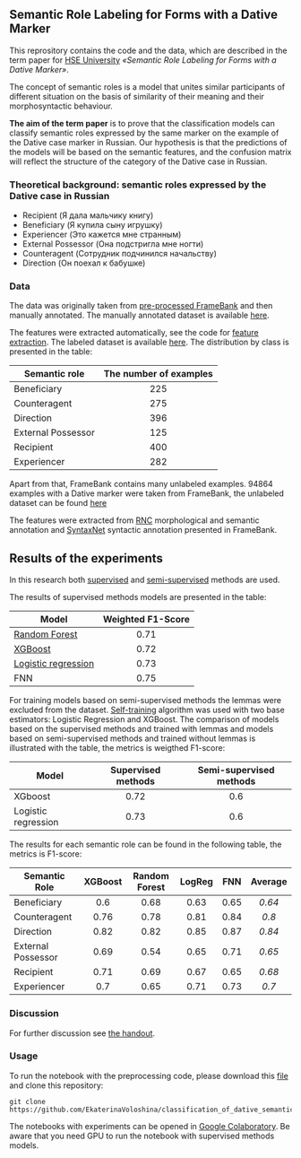 ## Semantic Role Labeling for Forms with a Dative Marker 

This reprository contains the code and the data, which are described in the term paper for [HSE University](https://www.hse.ru/ba/ling) *«Semantic Role Labeling for Forms with a Dative Marker»*. 

The concept of semantic roles is a model that unites similar participants of different situation on the basis of similarity of their meaning and their morphosyntactic behaviour. 

**The aim of the term paper** is to prove that the classification models can classify semantic roles expressed by the same marker on the example of the Dative case marker in Russian. Our hypothesis is that the predictions of the models will be based on the semantic features, and the confusion matrix will reflect the structure of the category of the Dative case in Russian. 

### Theoretical background: semantic roles expressed by the Dative case in Russian

* Recipient (Я дала мальчику книгу)
* Beneficiary (Я купила сыну игрушку)
* Experiencer (Это кажется мне странным)
* External Possessor (Она подстригла мне ногти)
* Counteragent (Сотрудник подчинился начальству)
* Direction (Он поехал к бабушке)

### Data

The data was originally taken from [pre-processed FrameBank](http://nlp.isa.ru/framebank_parser/data/annotated_corpus_fixed+syntaxnet.json) and then manually annotated. The manually annotated dataset is available [here](https://github.com/EkaterinaVoloshina/classification_of_dative_semantic_roles/blob/main/data/data_from_framebank.csv). 

The features were extracted automatically, see the code for [feature extraction](https://github.com/EkaterinaVoloshina/classification_of_dative_semantic_roles/blob/main/notebooks/preprocessing.ipynb).  The labeled dataset is available [here](https://github.com/EkaterinaVoloshina/classification_of_dative_semantic_roles/blob/main/data/annotated_data.csv). The distribution by class is presented in the table:

| Semantic role | The number of examples |
| ------------- | :--------------------: |
| Beneficiary   |           225          |                      
| Counteragent  |           275          |   
| Direction     |           396          | 
| External Possessor |      125          |
| Recipient     |           400          |
| Experiencer   |           282          |

Apart from that, FrameBank contains many unlabeled examples. 94864 examples with a Dative marker were taken from FrameBank, the unlabeled dataset can be found [here](https://github.com/EkaterinaVoloshina/classification_of_dative_semantic_roles/blob/main/data/unannotated_data.csv)

The features were extracted from [RNC](https://ruscorpora.ru/new/) morphological and semantic annotation and [SyntaxNet](https://ai.googleblog.com/2016/05/announcing-syntaxnet-worlds-most.html) syntactic annotation presented in FrameBank.

## Results of the experiments

In this research both [supervised](https://github.com/EkaterinaVoloshina/classification_of_dative_semantic_roles/blob/main/notebooks/supervised_methods.ipynb) and [semi-supervised](https://github.com/EkaterinaVoloshina/classification_of_dative_semantic_roles/blob/main/notebooks/semi_supervised_methods.ipynb) methods are used. 

The results of supervised methods models are presented in the table:

| Model | Weighted F1-Score |
| ------------- | :----------------------: |
| [Random Forest](https://scikit-learn.org/stable/modules/generated/sklearn.ensemble.RandomForestClassifier.html)  |  0.71 |    
| [XGBoost](https://xgboost.readthedocs.io/en/latest/python/python_api.html)  |  0.72 |      
| [Logistic regression](https://scikit-learn.org/stable/modules/generated/sklearn.linear_model.LogisticRegression.html) | 0.73 |      
| FNN | 0.75 |  

For training models based on semi-supervised methods the lemmas were excluded from the dataset. [Self-training](https://scikit-learn.org/stable/modules/semi_supervised.html#self-training) algorithm was used with two base estimators: Logistic Regression and XGBoost. The comparison of models based on the supervised methods and trained with lemmas and models based on semi-supervised methods and trained without lemmas is illustrated with the table, the metrics is weigthed F1-score:

| Model | Supervised methods | Semi-supervised methods |
| ------------- | :----------------------: | :----------------------: |
| XGboost |  0.72 |      0.6  |  
| Logistic regression | 0.73 |     0.6   |  

The results for each semantic role can be found in the following table, the metrics is F1-score:

| Semantic Role | XGBoost | Random Forest | LogReg | FNN  | Average  |
| ------------- | :---: | :---: | :---: | :---: | :---: | 
| Beneficiary   |          0.6         |        0.68   | 0.63  | 0.65   | *0.64*  |               
| Counteragent  |           0.76        |  0.78   | 0.81  | 0.84  | *0.8*   |  
| Direction   | 0.82   | 0.82    | 0.85 | 0.87  | *0.84*  | 
| External Possessor  | 0.69   | 0.54  | 0.65  | 0.71  | *0.65*   | 
| Recipient   | 0.71   | 0.69  | 0.67  | 0.65   | *0.68*   | 
| Experiencer   | 0.7   |  0.65   | 0.71   | 0.73   | *0.7*   | 



### Discussion 

For further discussion see [the handout](https://github.com/EkaterinaVoloshina/classification_of_dative_semantic_roles/blob/main/Voloshina_handout.pdf).


 ### Usage 

To run the notebook with the preprocessing code, please download this [file](http://nlp.isa.ru/framebank_parser/data/annotated_corpus_fixed+syntaxnet.json) and clone this repository:

```{python}
git clone https://github.com/EkaterinaVoloshina/classification_of_dative_semantic_roles
```

The notebooks with experiments can be opened in [Google Colaboratory](https://colab.research.google.com/?utm_source=scs-index). Be aware that you need GPU to run the notebook with supervised methods models.



